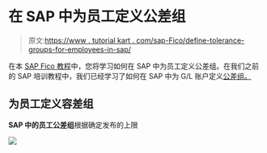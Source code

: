 # 在 SAP 中为员工定义公差组

> 原文:[https://www . tutorial kart . com/sap-Fico/define-tolerance-groups-for-employees-in-sap/](https://www.tutorialkart.com/sap-fico/define-tolerance-groups-for-employees-in-sap/)

在本 [SAP Fico 教程](https://www.tutorialkart.com/sap-fico/sap-fico-tutorial/)中，您将学习如何在 SAP 中为员工定义公差组。在我们之前的 SAP 培训教程中，我们已经学习了如何在 SAP 中为 G/L 账户定义[公差组。](https://www.tutorialkart.com/sap-fico/define-tolerance-groups-for-gl-accounts-in-sap/)

## 为员工定义容差组

**SAP 中的员工公差组**根据确定发布的上限

[![](../Images/925da31b32d6bc3827932f6c8afb11bb.png)](https://www.tutorialkart.com/)